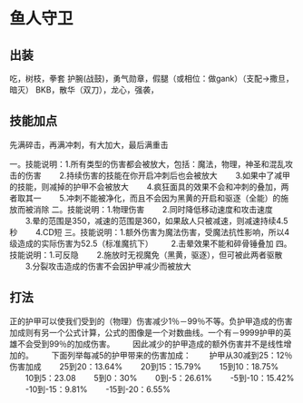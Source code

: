 # 鱼人守卫

## 出装
吃，树枝，拳套
护腕(战鼓)，勇气勋章，假腿（或相位：做gank）（支配->撒旦，暗灭）
BKB，散华（双刀），龙心，强袭，

## 技能加点
先满碎击，再满冲刺，有大加大，最后满重击

一。技能说明：1.所有类型的伤害都会被放大，包括：魔法，物理，神圣和混乱攻击的伤害
　　2.持续伤害的技能在你开启冲刺后也会被放大
　　3.如果中了减甲的技能，则减掉的护甲不会被放大
　　4.疯狂面具的效果不会和冲刺的叠加，两者取其一
　　5.冲刺不能被净化，而且不会因为黑黄的开启和驱逐（全能）的施放而被消除
二。技能说明：1.物理伤害
　　2.同时降低移动速度和攻击速度
　　3.晕的范围是350，减速的范围是360，如果敌人只被减速，则减速持续4.5秒
　　4.CD短
三。技能说明：1.额外伤害为魔法伤害，受魔法抗性影响，所以4级造成的实际伤害为52.5（标准魔抗下）
　　2.击晕效果不能和碎骨锤叠加
四。技能说明：1.可反隐
　　2.施放时无视魔免（黑黄，驱逐），但可被此两者驱散
　　3.分裂攻击造成的伤害不会因护甲减少而被放大

## 打法
正的护甲可以使我们受到的（物理）伤害减少1％－99％不等。负护甲造成的伤害加成则有另一个公式计算，公式的图像是一个对数曲线。一个有－9999护甲的英雄不会受到99％的加成伤害。
　　因此减少的护甲造成的额外伤害并不是线性增加的。
　　下面列举每减5的护甲带来的伤害加成：
　　护甲从30减到25：12％伤害加成
　　25到20：13.64%
　　20到15：15.79%
　　15到10：18.75%
　　10到5：23.08
　　5到0：30%
　　0到-5：26.61%
　　-5到-10：15.42%
　　-10到-15：9.81%
　　-15到-20：6.55%